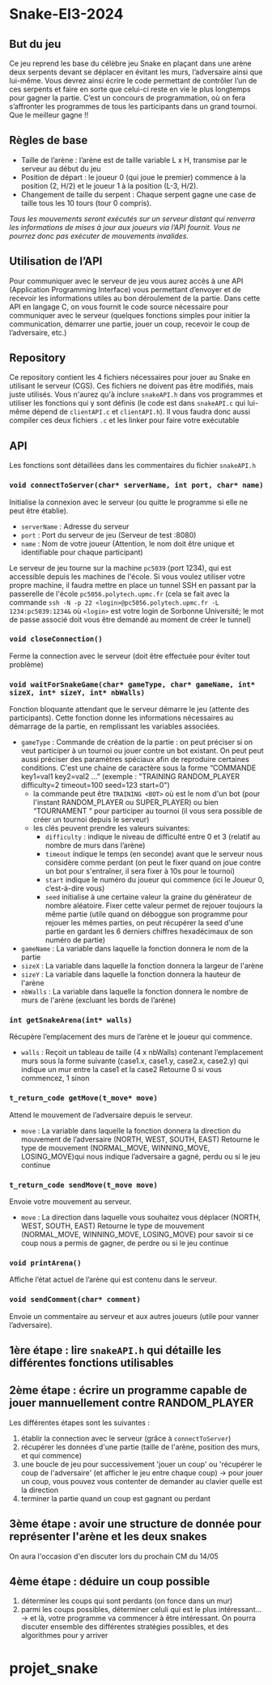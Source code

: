 # Snake-EI3-2024

## But du jeu
Ce jeu reprend les base du célèbre jeu ​Snake ​en plaçant dans une arène deux serpents devant se déplacer en évitant les murs, l’adversaire ainsi que lui-même. Vous devrez ainsi écrire le code permettant de contrôler l’un de ces serpents et faire en sorte que celui-ci reste en vie le plus longtemps pour gagner la partie.
C’est un concours de programmation, où on fera s’affronter les programmes de tous les participants dans un grand tournoi. Que le meilleur gagne !!

## Règles de base
- Taille de l’arène : l’arène est de taille variable ​L x H​, transmise par le serveur au début du jeu
- Position de départ : le ​joueur 0 (qui joue le premier) commence à la position (2, H/2) et le ​joueur 1​ à la position ​(L-3, H/2)​.
- Changement de taille du serpent : Chaque serpent gagne une case de taille tous les 10 tours ​(tour 0 compris).

*Tous les mouvements seront exécutés sur un serveur distant qui renverra les informations de mises à jour aux joueurs via l’API fournit. Vous ne pourrez donc pas exécuter de mouvements invalides.*

## Utilisation de l’API
Pour communiquer avec le serveur de jeu vous aurez accès à une API (Application Programming Interface) vous permettant d’envoyer et de recevoir les informations utiles au bon déroulement de la partie.
Dans cette API en langage C, on vous fournit le code source nécessaire pour communiquer avec le serveur (quelques fonctions simples pour initier la communication, démarrer une partie, jouer un coup, recevoir le coup de l’adversaire, etc.)

## Repository
Ce repository contient les 4 fichiers nécessaires pour jouer au Snake en utilisant le serveur (CGS).
Ces fichiers ne doivent pas être modifiés, mais juste utilisés. Vous n'aurez qu'à inclure `snakeAPI.h` dans vos programmes et utiliser les fonctions qui y sont définis (le code est dans `snakeAPI.c` qui lui-même dépend de `clientAPI.c` et `clientAPI.h`). Il vous faudra donc aussi compiler ces deux fichiers `.c` et les linker pour faire votre exécutable

## API
Les fonctions sont détaillées dans les commentaires du fichier `snakeAPI.h`
### `void connectToServer(char* serverName, int port, char* name)`
Initialise la connexion avec le serveur (ou quitte le programme si elle ne peut être établie).
- `serverName` ​: Adresse du serveur 
- `port` ​: Port du serveur de jeu (Serveur de test : ​8080​)
- `name` ​: Nom de votre joueur (Attention, le nom doit être unique et identifiable pour chaque participant​)

Le serveur de jeu tourne sur la machine `pc5039` (port 1234), qui est accessible depuis les machines de l'école. Si vous voulez utiliser votre propre machine, il faudra mettre en place un tunnel SSH en passant par la passerelle de l'école `pc5056.polytech.upmc.fr` (cela se fait avec la commande `ssh -N -p 22 <login>@pc5056.polytech.upmc.fr -L 1234:pc5039:1234&` où `<login>` est votre login de Sorbonne Université; le mot de passe associé doit vous être demandé au moment de créer le tunnel)

### `void closeConnection()` 
Ferme la connection avec le serveur (doit être effectuée pour éviter tout problème)


### `void waitForSnakeGame(char* gameType, char* gameName, int* sizeX, int* sizeY, int* nbWalls)`
Fonction bloquante attendant que le serveur démarre le jeu (attente des participants). Cette fonction donne les informations nécessaires au démarrage de la partie, en remplissant les variables associées.
- `gameType` ​: Commande de création de la partie : on peut préciser si on veut participer à un tournoi ou jouer contre un bot existant. On peut peut aussi préciser des paramètres spéciaux afin de reproduire certaines conditions. C'est une chaine de caractère sous la forme “COMMANDE key1=val1 key2=val2 ...” (exemple : "TRAINING RANDOM_PLAYER difficulty=2 timeout=100 seed=123 start=0")
  - la commande peut être `TRAINING <BOT>` où <BOT> est le nom d'un bot (pour l'instant ​RANDOM_PLAYER ​ou SUPER_PLAYER​) ou bien “TOURNAMENT <xxxxx>“ pour participer au tournoi <xxxxx> (il vous sera possible de créer un tournoi depuis le serveur)
  - les clés peuvent prendre les valeurs suivantes:
    - `difficulty` : indique le niveau de difficulté entre 0 et 3 (relatif au nombre de murs dans l’arène)
    - `timeout` indique le temps (en seconde) avant que le serveur nous considère comme perdant (on peut le fixer quand on joue contre un bot pour s'entraîner,
il sera fixer à 10s pour le tournoi)
    - `start` indique le numéro du joueur qui commence (ici le Joueur 0, c’est-à-dire vous)
    - `seed` initialise à une certaine valeur la graine du générateur de nombre aléatoire. Fixer cette valeur permet de rejouer toujours la même partie (utile quand on déboggue son programme pour rejouer les mêmes parties, on peut récupérer la seed d'une partie en gardant les 6 derniers chiffres hexadécimaux de son numéro de partie)
- `gameName` ​: La variable dans laquelle la fonction donnera le nom de la partie
- `sizeX` ​: La variable dans laquelle la fonction donnera la largeur de l'arène
- `sizeY` ​: La variable dans laquelle la fonction donnera la hauteur de l'arène
- `nbWalls` ​: La variable dans laquelle la fonction donnera le nombre de murs de l'arène (excluant les bords de l’arène)

### `int getSnakeArena(int* walls)`
Récupère l’emplacement des murs de l’arène et le joueur qui commence.
- `walls` ​: Reçoit un tableau de taille (​4 x nbWalls​) contenant l’emplacement murs sous la forme suivante (case1.x, case1.y, case2.x, case2.y) qui indique un mur entre la case1 et la case2
Retourne 0 si vous commencez, 1 sinon

### `t_return_code getMove(t_move* move)`
Attend le mouvement de l’adversaire depuis le serveur.
- `move` ​: La variable dans laquelle la fonction donnera la direction du mouvement de l’adversaire (NORTH, WEST, SOUTH, EAST)
Retourne le type de mouvement (NORMAL_MOVE, WINNING_MOVE, LOSING_MOVE)​ qui nous indique l’adversaire a gagné, perdu ou si le jeu continue

### `t_return_code sendMove(t_move move)`
Envoie votre mouvement au serveur.
- `move` ​: La direction dans laquelle vous souhaitez vous déplacer (NORTH, WEST, SOUTH, EAST)
Retourne le type de mouvement (NORMAL_MOVE, WINNING_MOVE, LOSING_MOVE) pour savoir si ce coup nous a permis de gagner, de perdre ou si le jeu continue


### `void printArena()`
Affiche l’état actuel de l’arène qui est contenu dans le serveur.

### `void sendComment(char* comment)`
Envoie un commentaire au serveur et aux autres joueurs (utile pour vanner l’adversaire).




## 1ère étape : lire `snakeAPI.h` qui détaille les différentes fonctions utilisables

## 2ème étape : écrire un programme capable de jouer mannuellement contre RANDOM_PLAYER
Les différentes étapes sont les suivantes :
1. établir la connection avec le serveur (grâce à `connectToServer`)
2. récupérer les données d'une partie (taille de l'arène, position des murs, et qui commence)
3. une boucle de jeu pour successivement 'jouer un coup' ou 'récupérer le coup de l'adversaire' (et afficher le jeu entre chaque coup)
  -> pour jouer un coup, vous pouvez vous contenter de demander au clavier quelle est la direction
4. terminer la partie quand un coup est gagnant ou perdant

## 3ème étape : avoir une structure de donnée pour représenter l'arène et les deux snakes
On aura l'occasion d'en discuter lors du prochain CM du 14/05

## 4ème étape : déduire un coup possible
1. déterminer les coups qui sont perdants (on fonce dans un mur)
2. parmi les coups possibles, déterminer celuli qui est le plus intéressant...
  -> et là, votre programme va commencer à être intéressant. On pourra discuter ensemble des différentes stratégies possibles, et des algorithmes pour y arriver
# projet_snake

